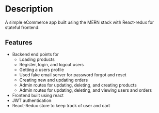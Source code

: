 # Description

A simple eCommerce app built using the MERN stack with React-redux for stateful frontend.

## Features

- Backend end points for
    - Loading products
    - Register, login, and logout users
    - Getting a users profile
    - Used fake email server for password forgot and reset
    - Creating new and updating orders
    - Admin routes for updating, deleting, and creating products
    - Admin routes for updating, deleting, and viewing users and orders
- Frontend built using react
- JWT authentication
- React-Redux store to keep track of user and cart